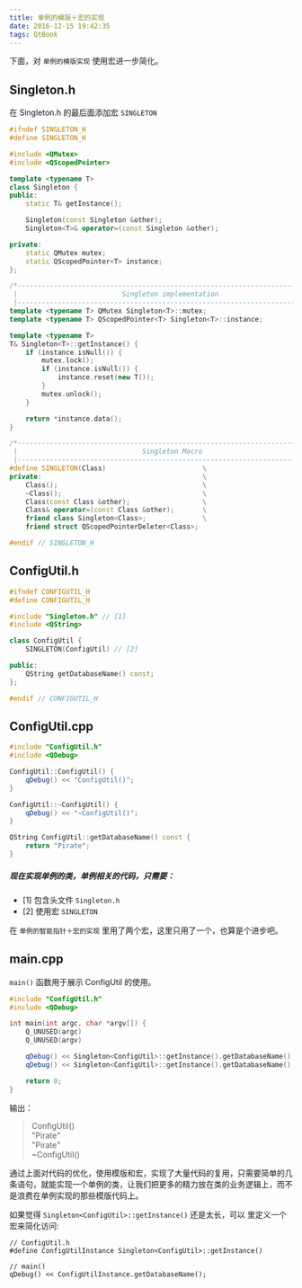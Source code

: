 ```yaml
---
title: 单例的模版＋宏的实现
date: 2016-12-15 19:42:35
tags: QtBook
---
```

下面，对 `单例的模版实现` 使用宏进一步简化。<!--more-->

## Singleton.h
在 Singleton.h 的最后面添加宏 `SINGLETON`

```cpp
#ifndef SINGLETON_H
#define SINGLETON_H

#include <QMutex>
#include <QScopedPointer>

template <typename T>
class Singleton {
public:
    static T& getInstance();

    Singleton(const Singleton &other);
    Singleton<T>& operator=(const Singleton &other);

private:
    static QMutex mutex;
    static QScopedPointer<T> instance;
};

/*-----------------------------------------------------------------------------|
 |                          Singleton implementation                           |
 |----------------------------------------------------------------------------*/
template <typename T> QMutex Singleton<T>::mutex;
template <typename T> QScopedPointer<T> Singleton<T>::instance;

template <typename T>
T& Singleton<T>::getInstance() {
    if (instance.isNull()) {
        mutex.lock();
        if (instance.isNull()) {
            instance.reset(new T());
        }
        mutex.unlock();
    }

    return *instance.data();
}

/*-----------------------------------------------------------------------------|
 |                               Singleton Macro                               |
 |----------------------------------------------------------------------------*/
#define SINGLETON(Class)                        \
private:                                        \
    Class();                                    \
    ~Class();                                   \
    Class(const Class &other);                  \
    Class& operator=(const Class &other);       \
    friend class Singleton<Class>;              \
    friend struct QScopedPointerDeleter<Class>;

#endif // SINGLETON_H
```

## ConfigUtil.h

```cpp
#ifndef CONFIGUTIL_H
#define CONFIGUTIL_H

#include "Singleton.h" // [1]
#include <QString>

class ConfigUtil {
    SINGLETON(ConfigUtil) // [2]

public:
    QString getDatabaseName() const;
};

#endif // CONFIGUTIL_H
```

## ConfigUtil.cpp

```cpp
#include "ConfigUtil.h"
#include <QDebug>

ConfigUtil::ConfigUtil() {
    qDebug() << "ConfigUtil()";
}

ConfigUtil::~ConfigUtil() {
    qDebug() << "~ConfigUtil()";
}

QString ConfigUtil::getDatabaseName() const {
    return "Pirate";
}
```

##### 现在实现单例的类，单例相关的代码，只需要：

* [1] 包含头文件 `Singleton.h`
* [2] 使用宏 `SINGLETON`

在 `单例的智能指针＋宏的实现` 里用了两个宏，这里只用了一个，也算是个进步吧。

## main.cpp

`main()` 函数用于展示 ConfigUtil 的使用。

```cpp
#include "ConfigUtil.h"
#include <QDebug>

int main(int argc, char *argv[]) {
    Q_UNUSED(argc)
    Q_UNUSED(argv)

    qDebug() << Singleton<ConfigUtil>::getInstance().getDatabaseName();
    qDebug() << Singleton<ConfigUtil>::getInstance().getDatabaseName();

    return 0;
}
```

输出：
> ConfigUtil()  
> "Pirate"  
> "Pirate"  
> ~ConfigUtil()

通过上面对代码的优化，使用模版和宏，实现了大量代码的复用，只需要简单的几条语句，就能实现一个单例的类，让我们把更多的精力放在类的业务逻辑上，而不是浪费在单例实现的那些模版代码上。

如果觉得 `Singleton<ConfigUtil>::getInstance()` 还是太长，可以 里定义一个宏来简化访问:

```
// ConfigUtil.h
#define ConfigUtilInstance Singleton<ConfigUtil>::getInstance()

// main()
qDebug() << ConfigUtilInstance.getDatabaseName();
```
